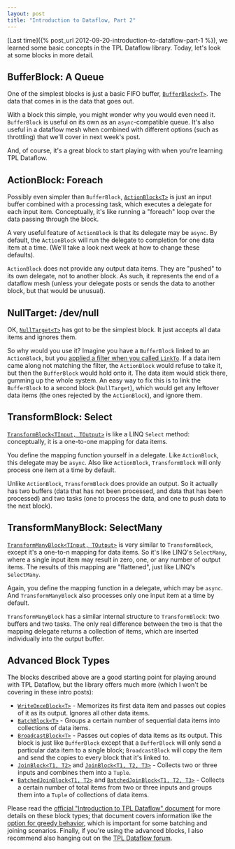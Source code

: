 ```yaml
---
layout: post
title: "Introduction to Dataflow, Part 2"
---
```

[Last time]({% post_url 2012-09-20-introduction-to-dataflow-part-1 %}), we learned some basic concepts in the TPL Dataflow library. Today, let's look at some blocks in more detail.



## BufferBlock: A Queue

One of the simplest blocks is just a basic FIFO buffer, [`BufferBlock<T>`](http://msdn.microsoft.com/en-us/library/hh160414.aspx). The data that comes in is the data that goes out.



With a block this simple, you might wonder why you would even need it. `BufferBlock` is useful on its own as an `async`-compatible queue. It's also useful in a dataflow mesh when combined with different options (such as throttling) that we'll cover in next week's post.



And, of course, it's a great block to start playing with when you're learning TPL Dataflow.



## ActionBlock: Foreach

Possibly even simpler than `BufferBlock`, [`ActionBlock<T>`](http://msdn.microsoft.com/en-us/library/hh194684.aspx) is just an input buffer combined with a processing task, which executes a delegate for each input item. Conceptually, it's like running a "foreach" loop over the data passing through the block.



A very useful feature of `ActionBlock` is that its delegate may be `async`. By default, the `ActionBlock` will run the delegate to completion for one data item at a time. (We'll take a look next week at how to change these defaults).



`ActionBlock` does not provide any output data items. They are "pushed" to its own delegate, not to another block. As such, it represents the end of a dataflow mesh (unless your delegate posts or sends the data to another block, but that would be unusual).



## NullTarget: /dev/null

OK, [`NullTarget<T>`](http://msdn.microsoft.com/en-us/library/hh462765.aspx) has got to be the simplest block. It just accepts all data items and ignores them.



So why would you use it? Imagine you have a `BufferBlock` linked to an `ActionBlock`, but you [applied a filter when you called `LinkTo`](http://msdn.microsoft.com/en-us/library/hh160311.aspx). If a data item came along not matching the filter, the `ActionBlock` would refuse to take it, but then the `BufferBlock` would hold onto it. The data item would stick there, gumming up the whole system. An easy way to fix this is to link the `BufferBlock` to a second block (`NullTarget`), which would get any leftover data items (the ones rejected by the `ActionBlock`), and ignore them.



## TransformBlock: Select

[`TransformBlock<TInput, TOutput>`](http://msdn.microsoft.com/en-us/library/hh194782.aspx) is like a LINQ `Select` method: conceptually, it is a one-to-one mapping for data items.



You define the mapping function yourself in a delegate. Like `ActionBlock`, this delegate may be `async`. Also like `ActionBlock`, `TransformBlock` will only process one item at a time by default.



Unlike `ActionBlock`, `TransformBlock` does provide an output. So it actually has two buffers (data that has not been processed, and data that has been processed) and two tasks (one to process the data, and one to push data to the next block).



## TransformManyBlock: SelectMany

[`TransformManyBlock<TInput, TOutput>`](http://msdn.microsoft.com/en-us/library/hh194784.aspx) is very similar to `TransformBlock`, except it's a one-to-n mapping for data items. So it's like LINQ's `SelectMany`, where a single input item may result in zero, one, or any number of output items. The results of this mapping are "flattened", just like LINQ's `SelectMany`.



Again, you define the mapping function in a delegate, which may be `async`. And `TransformManyBlock` also processes only one input item at a time by default.



`TransformManyBlock` has a similar internal structure to `TransformBlock`: two buffers and two tasks. The only real difference between the two is that the mapping delegate returns a collection of items, which are inserted individually into the output buffer.



## Advanced Block Types

The blocks described above are a good starting point for playing around with TPL Dataflow, but the library offers much more (which I won't be covering in these intro posts):




- [`WriteOnceBlock<T>`](http://msdn.microsoft.com/en-us/library/hh194820.aspx) - Memorizes its first data item and passes out copies of it as its output. Ignores all other data items.
- [`BatchBlock<T>`](http://msdn.microsoft.com/en-us/library/hh194745.aspx) - Groups a certain number of sequential data items into collections of data items.
- [`BroadcastBlock<T>`](http://msdn.microsoft.com/en-us/library/hh160447.aspx) - Passes out copies of data items as its output. This block is just like `BufferBlock` except that a `BufferBlock` will only send a particular data item to a single block; `BroadcastBlock` will copy the item and send the copies to every block that it's linked to.
- [`JoinBlock<T1, T2>`](http://msdn.microsoft.com/en-us/library/hh194869.aspx) and [`JoinBlock<T1, T2, T3>`](http://msdn.microsoft.com/en-us/library/hh160286.aspx) - Collects two or three inputs and combines them into a `Tuple`.
- [`BatchedJoinBlock<T1, T2>`](http://msdn.microsoft.com/en-us/library/hh194683.aspx) and [`BatchedJoinBlock<T1, T2, T3>`](http://msdn.microsoft.com/en-us/library/hh160326.aspx) - Collects a certain number of total items from two or three inputs and groups them into a `Tuple` of collections of data items.


Please read the [official "Introduction to TPL Dataflow" document](http://www.microsoft.com/en-us/download/details.aspx?id=14782) for more details on these block types; that document covers information like the [option for greedy behavior](http://msdn.microsoft.com/en-us/library/system.threading.tasks.dataflow.groupingdataflowblockoptions.greedy.aspx), which is important for some batching and joining scenarios. Finally, if you're using the advanced blocks, I also recommend also hanging out on the [TPL Dataflow forum](http://social.msdn.microsoft.com/Forums/en/tpldataflow/threads).

